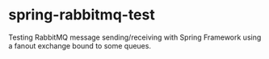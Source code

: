 # spring-rabbitmq-test

Testing RabbitMQ message sending/receiving with Spring Framework using a fanout exchange bound to some queues.
